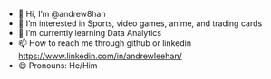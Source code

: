- 👋 Hi, I’m @andrew8han
- 👀 I’m interested in Sports, video games, anime, and trading cards
- 🌱 I’m currently learning Data Analytics
- 📫 How to reach me through github or linkedin https://www.linkedin.com/in/andrewleehan/
- 😄 Pronouns: He/Him


<!---
andrew8han/andrew8han is a ✨ special ✨ repository because its `README.md` (this file) appears on your GitHub profile.
You can click the Preview link to take a look at your changes.
--->
